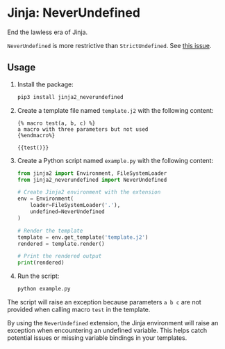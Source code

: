 # Jinja: NeverUndefined

End the lawless era of Jinja.

`NeverUndefined` is more restrictive than `StrictUndefined`. See [this issue](https://github.com/pallets/jinja/issues/1923).

## Usage

1. Install the package:

    ```bash
    pip3 install jinja2_neverundefined
    ```

2. Create a template file named `template.j2` with the following content:

    ```jinja
    {% macro test(a, b, c) %}
    a macro with three parameters but not used
    {%endmacro%}

    {{test()}}
    ```

3. Create a Python script named `example.py` with the following content:

    ```python
    from jinja2 import Environment, FileSystemLoader
    from jinja2_neverundefined import NeverUndefined

    # Create Jinja2 environment with the extension
    env = Environment(
        loader=FileSystemLoader('.'),
        undefined=NeverUndefined
    )

    # Render the template
    template = env.get_template('template.j2')
    rendered = template.render()

    # Print the rendered output
    print(rendered)
    ```

4. Run the script:

    ```bash
    python example.py
    ```

The script will raise an exception because parameters `a b c` are not provided when calling macro `test` in the template.

By using the `NeverUndefined` extension, the Jinja environment will raise an exception when encountering an undefined variable. This helps catch potential issues or missing variable bindings in your templates.